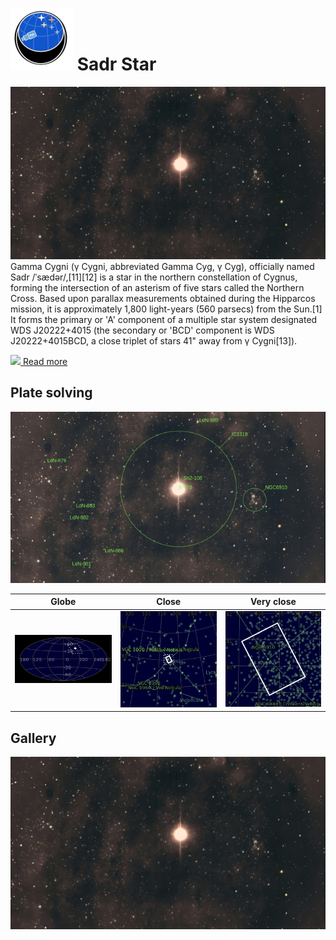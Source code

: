 # ![](../Imaging//Common/pyl-tiny.png) Sadr Star
![IMG](../Imaging//HD/Sadr_Star.jpg)
Gamma Cygni (γ Cygni, abbreviated Gamma Cyg, γ Cyg), officially named Sadr /ˈsædər/,[11][12] is a star in the northern constellation of Cygnus, forming the intersection of an asterism of five stars called the Northern Cross. Based upon parallax measurements obtained during the Hipparcos mission, it is approximately 1,800 light-years (560 parsecs) from the Sun.[1] It forms the primary or 'A' component of a multiple star system designated WDS J20222+4015 (the secondary or 'BCD' component is WDS J20222+4015BCD, a close triplet of stars 41" away from γ Cygni[13]).



[![](/home/lcv/Dropbox/AstroPhotography//Imaging//Common/Wikipedia.png) Read more](https://en.wikipedia.org/wiki/Gamma_Cygni)
## Plate solving 


![IMG](../Imaging//PLATESOLV/Sadr_Star_Annotated.jpg)


| Globe | Close | Very close |
| ----- | ----- | ----- |
|![IMG](../Imaging//PLATESOLV/Sadr_Star_Globe.jpg) |![IMG](../Imaging//PLATESOLV/Sadr_Star_Close.jpg) |![IMG](../Imaging//PLATESOLV/Sadr_Star_Closer.jpg) |

## Gallery
![IMG](../Imaging//HD/Sadr_Star+01+co.jpg) 


